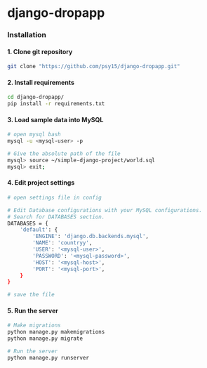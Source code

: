 # django-dropapp
### Installation
#### 1. Clone git repository
```bash
git clone "https://github.com/psy15/django-dropapp.git"
```

#### 2. Install requirements
```bash
cd django-dropapp/
pip install -r requirements.txt
```

#### 3. Load sample data into MySQL
```bash
# open mysql bash
mysql -u <mysql-user> -p

# Give the absolute path of the file
mysql> source ~/simple-django-project/world.sql
mysql> exit;

```


#### 4. Edit project settings
```bash
# open settings file in config

# Edit Database configurations with your MySQL configurations.
# Search for DATABASES section.
DATABASES = {
    'default': {
        'ENGINE': 'django.db.backends.mysql',
        'NAME': 'countryy',
        'USER': '<mysql-user>',
        'PASSWORD': '<mysql-password>',
        'HOST': '<mysql-host>',
        'PORT': '<mysql-port>',
    }
}

# save the file
```

#### 5. Run the server
```bash
# Make migrations
python manage.py makemigrations
python manage.py migrate

# Run the server
python manage.py runserver
```
